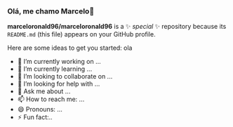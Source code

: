 ### Olá, me chamo Marcelo👋


**marceloronald96/marceloronald96** is a ✨ _special_ ✨ repository because its `README.md` (this file) appears on your GitHub profile.

Here are some ideas to get you started:
ola
- 🔭 I’m currently working on ...
- 🌱 I’m currently learning ...
- 👯 I’m looking to collaborate on ...
- 🤔 I’m looking for help with ...
- 💬 Ask me about ...
- 📫 How to reach me: ...
- 😄 Pronouns: ...
- ⚡ Fun fact:..


